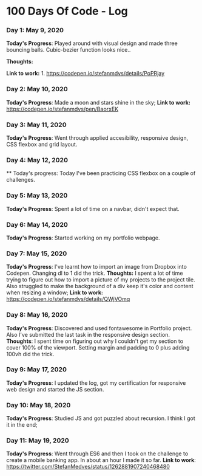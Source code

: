 # 100 Days Of Code - Log

### Day 1: May 9, 2020 

**Today's Progress**: Played around with visual design and made three bouncing balls. Cubic-bezier function looks nice..

**Thoughts:** 

**Link to work:** 1. https://codepen.io/stefanmdvs/details/PoPRjay

### Day 2: May 10, 2020 
**Today's Progress**: Made a moon and stars shine in the sky;
**Link to work:**
https://codepen.io/stefanmdvs/pen/BaorxEK

### Day 3: May 11, 2020 

**Today's Progress**: Went through applied accesibility, responsive design, CSS flexbox and grid layout.
### Day 4: May 12, 2020
** Today's progress: Today I've been practicing CSS flexbox on a couple of challenges.

### Day 5: May 13, 2020 

**Today's Progress**: Spent a lot of time on a navbar, didn't expect that. 

### Day 6: May 14, 2020 

**Today's Progress**: Started working on my portfolio webpage.

### Day 7: May 15, 2020 

**Today's Progress**: I've learnt how to import an image from Dropbox into Codepen. Changing dl to 1 did the trick.
**Thoughts:** I spent a lot of time trying to figure out how to import a picture of my projects to the project tile. Also struggled to make the background of a div keep it's color and content when resizing a window;
**Link to work:** https://codepen.io/stefanmdvs/details/QWjVOmq

### Day 8: May 16, 2020 

**Today's Progress**: Discovered and used fontawesome in Portfolio project. Also I've submitted the last task in the responsive design section.
**Thoughts**: I spent time on figuring out why I couldn't get my section to cover 100% of the viewport. Setting margin and padding to 0 plus adding 100vh did the trick.

### Day 9: May 17, 2020 

**Today's Progress**: I updated the log, got my certification for responsive web design and started the JS section.

### Day 10: May 18, 2020 

**Today's Progress**: Studied JS and got puzzled about recursion. I think I got it in the end;

### Day 11: May 19, 2020 

**Today's Progress**: Went through ES6 and then I took on the challenge to create a mobile banking app. In about an hour I made it so far. 
**Link to work**: https://twitter.com/StefanMedves/status/1262881907240468480
